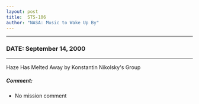 ```yaml
---
layout: post
title:  STS-106
author: "NASA: Music to Wake Up By"
---
```


----
### DATE: September 14, 2000
----
Haze Has Melted Away by Konstantin Nikolsky's Group

##### Comment:
* No mission comment
